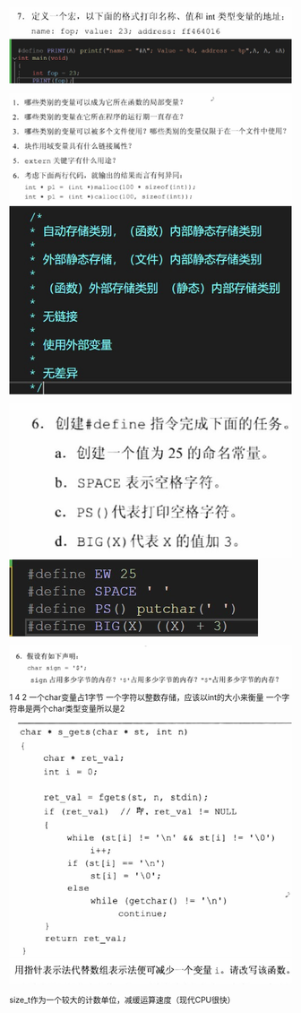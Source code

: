 ![输入图片说明](/imgs/2024-05-13/m1x7ajJzyaCjY648.jpeg)
![输入图片说明](/imgs/2024-05-13/XPY7ENbxpD1yeobD.png)


![输入图片说明](/imgs/2024-05-13/WXwjyGa9pC9vfGIp.jpeg)
![输入图片说明](/imgs/2024-05-13/746JmYcGgM1mtsjw.png)


![输入图片说明](/imgs/2024-05-13/5QZ8Fxap2Gahsl2T.jpeg)
![输入图片说明](/imgs/2024-05-13/FQargpKtH6y2lZa1.png)


![输入图片说明](/imgs/2024-05-13/6wcPkbEmnG9n8OCy.png)
1 4 2
一个char变量占1字节
一个字符以整数存储，应该以int的大小来衡量
一个字符串是两个char类型变量所以是2

![输入图片说明](/imgs/2024-05-13/vSQKL6Gx6rhhevJx.png)
![输入图片说明](/imgs/2024-05-13/A5xh8X0BHxGe7rbK.png)

size_t作为一个较大的计数单位，减缓运算速度（现代CPU很快）
<!--stackedit_data:
eyJoaXN0b3J5IjpbMjg1Mjg4Mjk2LC0xMjE1MzI4NjMyXX0=
-->